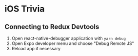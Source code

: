 # iOS Trivia

## Connecting to Redux Devtools

1. Open react-native-debugger application with `yarn debug`
2. Open Expo developer menu and choose "Debug Remote JS"
3. Reload app if necessary
